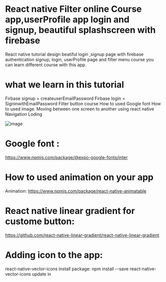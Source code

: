 # React native Filter online Course app,userProfile app login and signup, beautiful splashscreen with firebase 
React native tutorial design beatiful login ,signup page with firebase authentication signup, login, userProfile page and 
filter menu course you can learn different course with this app.

# what we learn in this tutorial
  Firbase signup = createuserEmailPassword
  Firbase login = SigninwithEmailPassword
  Filter button course
  How to used Google font
  How to used image.
  Moving between one screen to another using react native Navigation
  Loding 

![image](https://user-images.githubusercontent.com/88832201/166865999-c3048ee7-95c6-4d37-a861-29571171683a.png)

# Google font : 
https://www.npmjs.com/package/@expo-google-fonts/inter

# How to used animation on your app
Animation: https://www.npmjs.com/package/react-native-animatable

# React native linear gradient for custome button: 
https://github.com/react-native-linear-gradient/react-native-linear-gradient

# Adding icon to the app: 
react-native-vector-icons install package: npm install --save react-native-vector-icons update in